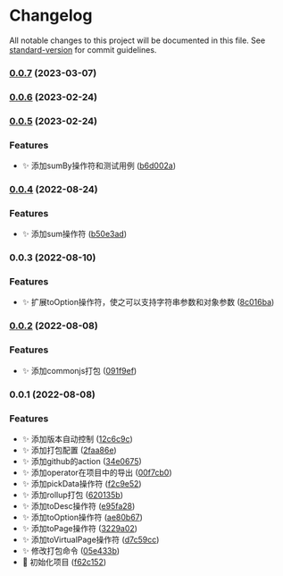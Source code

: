 # Changelog

All notable changes to this project will be documented in this file. See [standard-version](https://github.com/conventional-changelog/standard-version) for commit guidelines.

### [0.0.7](https://github.com/hackers267/antd-observable/compare/v0.0.6...v0.0.7) (2023-03-07)

### [0.0.6](https://github.com/hackers267/antd-observable/compare/v0.0.5...v0.0.6) (2023-02-24)

### [0.0.5](https://github.com/hackers267/antd-observable/compare/v0.0.4...v0.0.5) (2023-02-24)


### Features

* ✨️ 添加sumBy操作符和测试用例 ([b6d002a](https://github.com/hackers267/antd-observable/commit/b6d002a38328713b7e6e0e95d2700e7151261696))

### [0.0.4](https://github.com/hackers267/antd-observable/compare/v0.0.3...v0.0.4) (2022-08-24)


### Features

* ✨️ 添加sum操作符 ([b50e3ad](https://github.com/hackers267/antd-observable/commit/b50e3ad08dad562e9d296773a5c99cab5170bfe8))

### 0.0.3 (2022-08-10)


### Features

* ✨ 扩展toOption操作符，使之可以支持字符串参数和对象参数 ([8c016ba](https://github.com/hackers267/antd-observable/commit/8c016ba782504fb317c3239cb4e8494c6fac9a6a))

### [0.0.2](https://github.com/hackers267/antd-observable/compare/v0.0.1...v0.0.2) (2022-08-08)


### Features

* ✨ 添加commonjs打包 ([091f9ef](https://github.com/hackers267/antd-observable/commit/091f9efd6d634336d1142ee55dcbad56068bfc22))

### 0.0.1 (2022-08-08)


### Features

* ✨ 添加版本自动控制 ([12c6c9c](https://github.com/hackers267/antd-observable/commit/12c6c9c909ba3e14fc4c141ce5049596e371c50a))
* ✨ 添加打包配置 ([2faa86e](https://github.com/hackers267/antd-observable/commit/2faa86e62c3ed0a6800a5df5398f042aff49016c))
* ✨ 添加github的action ([34e0675](https://github.com/hackers267/antd-observable/commit/34e067574306c7a84f71979046a095f3650847f6))
* ✨ 添加operator在项目中的导出 ([00f7cb0](https://github.com/hackers267/antd-observable/commit/00f7cb05c7a9c4c389ed7e08032ec5fc0a006227))
* ✨ 添加pickData操作符 ([f2c9e52](https://github.com/hackers267/antd-observable/commit/f2c9e521e0ef27d8119102935e6ebe9e5d5145cf))
* ✨ 添加rollup打包 ([620135b](https://github.com/hackers267/antd-observable/commit/620135b446c43857e7b31f7aa15f5f548511050e))
* ✨ 添加toDesc操作符 ([e95fa28](https://github.com/hackers267/antd-observable/commit/e95fa28e0fe06e18ae6b8f13cf9f25f7eccb573f))
* ✨ 添加toOption操作符 ([ae80b67](https://github.com/hackers267/antd-observable/commit/ae80b674fae853fd7fbe4738c13f91950db57574))
* ✨ 添加toPage操作符 ([3229a02](https://github.com/hackers267/antd-observable/commit/3229a022c504032572e85b873cc265c373a2694b))
* ✨ 添加toVirtualPage操作符 ([d7c59cc](https://github.com/hackers267/antd-observable/commit/d7c59cc8943144fac0b6fd0a4f3ca3baf7369f7c))
* ✨ 修改打包命令 ([05e433b](https://github.com/hackers267/antd-observable/commit/05e433bfabf950ff082795b00e8ce4c4827364ac))
* 🎉 初始化项目 ([f62c152](https://github.com/hackers267/antd-observable/commit/f62c152b3e45bc1fe63d2178b785b21e1d36e176))
